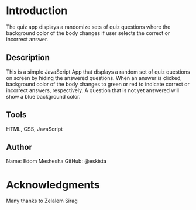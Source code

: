 # Introduction
The quiz app displays a randomize sets of quiz questions where the background color of the body changes if user selects the correct or incorrect answer. 

## Description 
This is a simple JavaScript App that displays a random set of quiz questions on screen by hiding the answered questions. When an answer is clicked, background color of the body changes to green or red to indicate correct or incorrect answers, respectively. A question that is not yet answered will show a blue background color. 

## Tools
HTML, CSS, JavaScript

## Author
Name: Edom Meshesha
GitHub: @eskista

# Acknowledgments
Many thanks to Zelalem Sirag
